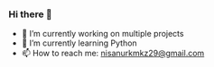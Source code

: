 ### Hi there 👋


- 🔭 I’m currently working on multiple projects
- 🌱 I’m currently learning Python 
- 📫 How to reach me: nisanurkmkz29@gmail.com

